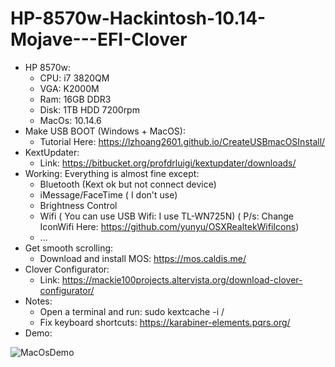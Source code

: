 # HP-8570w-Hackintosh-10.14-Mojave---EFI-Clover
* HP 8570w:
  - CPU: i7 3820QM
  - VGA: K2000M
  - Ram: 16GB DDR3
  - Disk: 1TB HDD 7200rpm
  - MacOs: 10.14.6
* Make USB BOOT (Windows + MacOS):
  - Tutorial Here: https://lzhoang2601.github.io/CreateUSBmacOSInstall/
* KextUpdater:
  - Link: https://bitbucket.org/profdrluigi/kextupdater/downloads/
* Working: Everything is almost fine except: 
  - Bluetooth (Kext ok but not connect device)
  - iMessage/FaceTime ( I don't use)
  - Brightness Control
  - Wifi ( You can use USB Wifi: I use TL-WN725N) ( P/s: Change IconWifi Here: https://github.com/yunyu/OSXRealtekWifiIcons)
  - ...
* Get smooth scrolling:
  - Download and install MOS: https://mos.caldis.me/
* Clover Configurator:
  - Link: https://mackie100projects.altervista.org/download-clover-configurator/
* Notes:
  - Open a terminal and run: sudo kextcache -i /
  - Fix keyboard shortcuts: https://karabiner-elements.pqrs.org/
* Demo:

![MacOsDemo](https://i.imgur.com/dT6hBR6.png)
